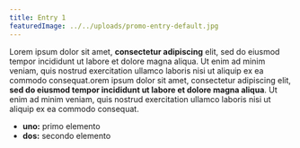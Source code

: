 ```yaml
---
title: Entry 1
featuredImage: ../../uploads/promo-entry-default.jpg
---
```


Lorem ipsum dolor sit amet, **consectetur adipiscing** elit, sed do eiusmod tempor incididunt ut labore et dolore magna aliqua. Ut enim ad minim veniam, quis nostrud exercitation ullamco laboris nisi ut aliquip ex ea commodo consequat.orem ipsum dolor sit amet, consectetur adipiscing elit, **sed do eiusmod tempor incididunt ut labore et dolore magna aliqua**. Ut enim ad minim veniam, quis nostrud exercitation ullamco laboris nisi ut aliquip ex ea commodo consequat.

- **uno:** primo elemento
- **dos:** secondo elemento
